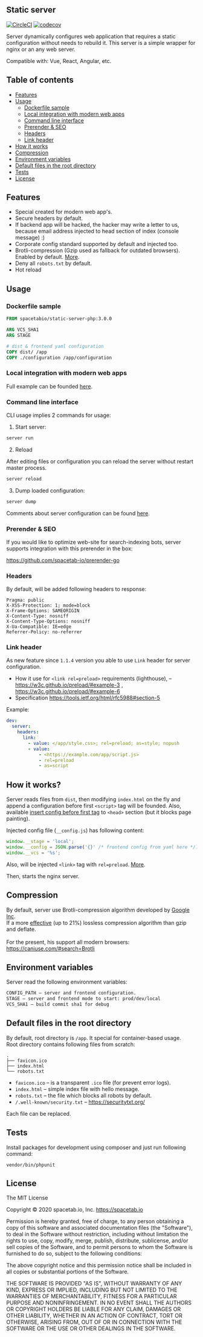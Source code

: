 Static server
-------------

[![CircleCI](https://circleci.com/gh/spacetab-io/static-server-php/tree/master.svg?style=svg)](https://circleci.com/gh/spacetab-io/static-server-php/tree/master)
[![codecov](https://codecov.io/gh/spacetab-io/static-server-php/branch/master/graph/badge.svg)](https://codecov.io/gh/spacetab-io/static-server-php)

Server dynamically configures web application that requires a static configuration without needs to rebuild it.
This server is a simple wrapper for nginx or an any web server.

Compatible with: Vue, React, Angular, etc.

## Table of contents

* [Features](#features)
* [Usage](#usage)
    + [Dockerfile sample](#dockerfile-sample)
    + [Local integration with modern web apps](#local-integration-with-modern-web-apps)
    + [Command line interface](#command-line-interface)
    + [Prerender & SEO](#prerender--seo)
    + [Headers](#headers)
    + [Link header](#link-header)
* [How it works](#how-it-works)
* [Compression](#compression)
* [Environment variables](#environment-variables)
* [Default files in the root directory](#default-files-in-the-root-directory)
* [Tests](#tests)
* [License](#license)

## Features

* Special created for modern web app's.
* Secure headers by default.
* If backend app will be hacked, the hacker may write a letter to us, because email address injected to head section of index (console message) :)
* Corporate config standard supported by default and injected too.
* Brotli-compression (Gzip used as fallback for outdated browsers). Enabled by default. [More](#Compression).
* Deny all `robots.txt` by default.
* Hot reload

## Usage

### Dockerfile sample
```Dockerfile
FROM spacetabio/static-server-php:3.0.0

ARG VCS_SHA1
ARG STAGE

# dist & frontend yaml configuration 
COPY dist/ /app
COPY ./configuration /app/configuration
```

### Local integration with modern web apps

Full example can be founded [here](https://github.com/spacetab-io/configuration-js#how-to-usage-library-with-spa-apps).

### Command line interface

CLI usage implies 2 commands for usage:

1) Start server:
```bash
server run
```

2) Reload

After editing files or configuration you can reload the server without restart master process.

```bash
server reload
```

3) Dump loaded configuration:
```bash
server dump
```

Comments about server configuration can be found [here](./configuration/defaults).

### Prerender & SEO

If you would like to optimize web-site for search-indexing bots, 
server supports integration with this prerender in the box:
  
https://github.com/spacetab-io/prerender-go

### Headers

By default, will be added following headers to response:

```http
Pragma: public
X-XSS-Protection: 1; mode=block
X-Frame-Options: SAMEORIGIN
X-Content-Type: nosniff
X-Content-Type-Options: nosniff
X-Ua-Compatible: IE=edge
Referrer-Policy: no-referrer
```

### Link header

As new feature since `1.1.4` version you able to use `Link` header
for server configuration.

* How it use for `<link rel=preload>` requirements (lighthouse), – https://w3c.github.io/preload/#example-3 , https://w3c.github.io/preload/#example-6
* Specification https://tools.ietf.org/html/rfc5988#section-5

Example:

```yaml
dev:
  server:
    headers:
      link:
        - value: </app/style.css>; rel=preload; as=style; nopush
        - value:
            - <https://example.com/app/script.js>
            - rel=preload
            - as=script
```

## How it works?

Server reads files from `dist`, then modifying `index.html` on the fly 
and append a configuration before first `<script>` tag will be founded.
Also, available [insert config before first tag](./configuration/defaults/___server.yaml#L8) to `<head>` 
section (but it blocks page painting).

Injected config file (`__config.js`) has following content:

```js
window.__stage = 'local';
window.__config = JSON.parse('{}' /* frontend config from yaml here */);
window.__vcs = '%s';
```

Also, will be injected `<link>` tag with `rel=preload`. [More](https://developers.google.com/web/tools/lighthouse/audits/preload).

Then, starts the nginx server.

## Compression

By default, server use Brotli-compression algorithm developed by [Google Inc](https://en.wikipedia.org/wiki/Brotli). <br>
If a more [effective](https://medium.com/oyotech/how-brotli-compression-gave-us-37-latency-improvement-14d41e50fee4) 
(up to 21%) lossless compression algorithm than gzip and deflate.<br>
<br>
For the present, his support all modern browsers:
https://caniuse.com/#search=Brotli

## Environment variables

Server read the following environment variables:

```bash
CONFIG_PATH – server and frontend configuration.
STAGE – server and frontend mode to start: prod/dev/local
VCS_SHA1 – build commit sha1 for debug
```

## Default files in the root directory

By default, root directory is `/app`. It special for container-based usage. <br>
Root directory contains following files from scratch:
```
.
├── favicon.ico
├── index.html
└── robots.txt
```

* `favicon.ico` – is a transparent `.ico` file (for prevent error logs).
* `index.html` – simple index file with hello message.
* `robots.txt` – the file which blocks all robots by default.
* `/.well-known/security.txt` – https://securitytxt.org/

Each file can be replaced.

## Tests

Install packages for development using composer and just run following command:

```
vendor/bin/phpunit
```

## License

The MIT License

Copyright © 2020 spacetab.io, Inc. https://spacetab.io

Permission is hereby granted, free of charge, to any person obtaining a copy
of this software and associated documentation files (the "Software"), to deal
in the Software without restriction, including without limitation the rights
to use, copy, modify, merge, publish, distribute, sublicense, and/or sell
copies of the Software, and to permit persons to whom the Software is
furnished to do so, subject to the following conditions:

The above copyright notice and this permission notice shall be included in
all copies or substantial portions of the Software.

THE SOFTWARE IS PROVIDED "AS IS", WITHOUT WARRANTY OF ANY KIND, EXPRESS OR
IMPLIED, INCLUDING BUT NOT LIMITED TO THE WARRANTIES OF MERCHANTABILITY,
FITNESS FOR A PARTICULAR PURPOSE AND NONINFRINGEMENT. IN NO EVENT SHALL THE
AUTHORS OR COPYRIGHT HOLDERS BE LIABLE FOR ANY CLAIM, DAMAGES OR OTHER
LIABILITY, WHETHER IN AN ACTION OF CONTRACT, TORT OR OTHERWISE, ARISING FROM,
OUT OF OR IN CONNECTION WITH THE SOFTWARE OR THE USE OR OTHER DEALINGS IN
THE SOFTWARE.

